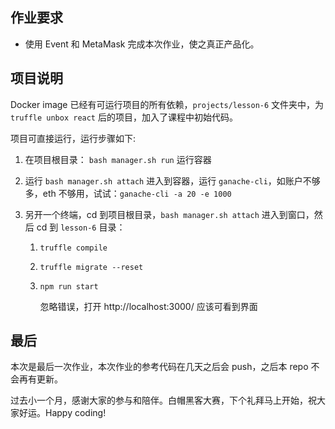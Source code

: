 ## 作业要求

*  使用 Event 和 MetaMask 完成本次作业，使之真正产品化。

## 项目说明

Docker image 已经有可运行项目的所有依赖，`projects/lesson-6` 文件夹中，为 `truffle unbox react` 后的项目，加入了课程中初始代码。

项目可直接运行，运行步骤如下:

1. 在项目根目录： `bash manager.sh run` 运行容器

2. 运行 `bash manager.sh attach` 进入到容器，运行 `ganache-cli`，如账户不够多，eth 不够用，试试：`ganache-cli -a 20 -e 1000`

3. 另开一个终端，cd 到项目根目录，`bash manager.sh attach` 进入到窗口，然后 cd 到 `lesson-6` 目录：

    1. `truffle compile`
    2. `truffle migrate --reset`
    3. `npm run start`

        忽略错误，打开 http://localhost:3000/ 应该可看到界面

## 最后

本次是最后一次作业，本次作业的参考代码在几天之后会 push，之后本 repo 不会再有更新。

过去小一个月，感谢大家的参与和陪伴。白帽黑客大赛，下个礼拜马上开始，祝大家好运。Happy coding!
